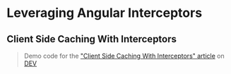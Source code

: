 # Leveraging Angular Interceptors

## Client Side Caching With Interceptors

> Demo code for the ["Client Side Caching With Interceptors" article](https://dev.to/this-is-angular/client-side-caching-with-interceptors-ii) on [DEV](https://dev.to)
